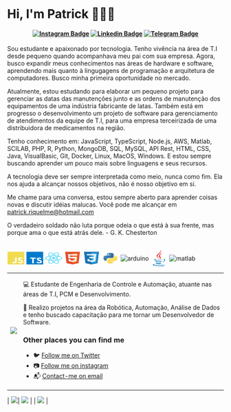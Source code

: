 # Hi, I'm Patrick 👨🏻‍💻

<h4 align="center">

[![Instagram Badge](https://img.shields.io/badge/Instagram-E4405F?style=for-the-badge&logo=instagram&logoColor=white)](https://www.instagram.com/riquelmept/)
[![Linkedin Badge](https://img.shields.io/badge/-Linkedin-blue?style=for-the-badge&logo=Linkedin&logoColor=white&link=https://github.com/patrickcoelho)](https://www.linkedin.com/in/patrick-coelho-845b82230/)
[![Telegram Badge](https://img.shields.io/badge/Telegram-2CA5E0?style=for-the-badge&logo=telegram&logoColor=white)](https://t.me/patrickriquelme)

</h4>

Sou estudante e apaixonado por tecnologia. Tenho vivência na área de T.I desde pequeno quando acompanhava meu pai com sua empresa. Agora, busco expandir meus conhecimentos nas áreas de hardware e software, aprendendo mais quanto à lingugagens de programação e arquitetura de computadores. Busco minha primeira oportunidade no mercado.

Atualmente, estou estudando para elaborar um pequeno projeto para gerenciar as datas das manutenções junto e as ordens de manutenção dos equipamentos de uma indústria fabricante de latas. Também está em progresso o desenvolvimento um projeto de software para gerenciamento de atendimentos da equipe de T.I, para uma empresa terceirizada de uma distribuidora de medicamentos na região.

Tenho conhecimento em: JavaScript, TypeScript, Node.js, AWS, Matlab, SCILAB, PHP, R, Python, MongoDB, SQL, MySQL, API Rest, HTML, CSS, Java, VisualBasic, Git, Docker, Linux, MacOS, Windows. E estou sempre buscando aprender um pouco mais sobre linguagens e seus recursos.

A tecnologia deve ser sempre interpretada como meio, nunca como fim. Ela nos ajuda a alcançar nossos objetivos, não é nosso objetivo em si.

Me chame para uma conversa, estou sempre aberto para aprender coisas novas e discutir idéias malucas. Você pode me alcançar em patrick.riquelme@hotmail.com

O verdadeiro soldado não luta porque odeia o que está à sua frente, mas porque ama o que está atrás dele. - G. K. Chesterton

<div style="display: inline_block"><br>
  <img align="center" alt="Rafa-Js" height="30" width="40" src="https://raw.githubusercontent.com/devicons/devicon/master/icons/javascript/javascript-plain.svg">
  <img align="center" alt="Rafa-Ts" height="30" width="40" src="https://raw.githubusercontent.com/devicons/devicon/master/icons/typescript/typescript-plain.svg">
  <img align="center" alt="Rafa-React" height="30" width="40" src="https://raw.githubusercontent.com/devicons/devicon/master/icons/react/react-original.svg">
  <img align="center" alt="Rafa-HTML" height="30" width="40" src="https://raw.githubusercontent.com/devicons/devicon/master/icons/html5/html5-original.svg">
  <img align="center" alt="Rafa-CSS" height="30" width="40" src="https://raw.githubusercontent.com/devicons/devicon/master/icons/css3/css3-original.svg">
  <img align="center" alt="Rafa-Python" height="30" width="40" src="https://raw.githubusercontent.com/devicons/devicon/master/icons/python/python-original.svg">
  <img align="center" alt="arduino" width="40" height="40" src="https://cdn.worldvectorlogo.com/logos/arduino-1.svg">
  <img align="center"a  alt="java" width="40" height="40" src="https://raw.githubusercontent.com/devicons/devicon/master/icons/java/java-original.svg">
  <img align="center"a alt="matlab" width="40" height="40" src="https://upload.wikimedia.org/wikipedia/commons/2/21/Matlab_Logo.png">
  
  
</div>

<table border="0" cellspacing="0" cellpadding="0">
  <tr>
    <td style="border: 0";>
      <img width="400" src="https://i.pinimg.com/564x/47/8e/1d/478e1deaa99759ca7c6bd8b9d1929742.jpg" />
    </td>
    <td style="border: 0";>
      <p>
        💻 Estudante de Engenharia de Controle e Automação, atuante nas áreas de T.I, PCM e Desenvolvimento. 
      </p>
      <p>
        🌙 Realizo projetos na área da Robótica, Automação, Análise de Dados e tenho buscado capacitação para me tornar um Desenvolvedor de Software. 
      </p>
      <h3>Other places you can find me</h3>
      <ul>
        <li>
          🐦 <a href="https://twitter.com/_riquelmept">Follow me on Twitter</a>
        </li>
        <li>
          📷 <a href="https://www.instagram.com/riquelmept/">Follow me on instagram</a>
        </li>
        <li>
          📬 <a href=mailto:patrick.riquelme@hotmail.com>Contact-me on email</a>
        </li>
      </ul>
    </td>
  </tr>

</table>

| ![](https://github-readme-stats.vercel.app/api?username=riquelmept&show_icons=true&theme=dark&hide_border=true)| ![](https://github-readme-stats.vercel.app/api/top-langs/?username=riquelmept&layout=compact&theme=dark&hide_border=true) |
| ![](http://github-profile-summary-cards.vercel.app/api/cards/profile-details?username=riquelmept&theme=dark) |

